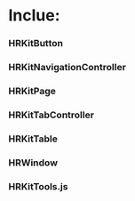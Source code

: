 # Inclue: 
### HRKitButton
### HRKitNavigationController
### HRKitPage
### HRKitTabController
### HRKitTable
### HRWindow
### HRKitTools.js
